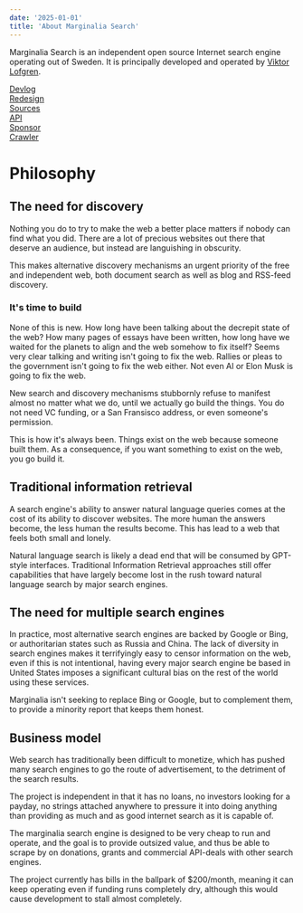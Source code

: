 ```yaml
---
date: '2025-01-01'
title: 'About Marginalia Search'
---
```


Marginalia Search is an independent open source Internet search engine operating out of Sweden.  It is principally developed and operated by [Viktor Lofgren](https://www.marginalia.nu/).

</article>
</div>
</div> <!-- hack -->

<div class="sm:px-0 gap-4 grid grid-cols-3 sm:grid-cols-6 col my-4 sm:mx-auto">

<a href="https://www.marginalia.nu/tags/search-engine/" class="text-center text-margeblue dark:text-blue-200 border p-2 rounded dark:border-gray-600 active:bg-gray-200 dark:active:bg-gray-600 bg-white dark:bg-gray-800">
<i class="fas fa-blog text-3xl sm:text-sm mr-1 block text-center sm:mb-1 mb-2"></i>
<div>Devlog</div>
</a>

<a href="/article/redesign" class="text-center text-margeblue dark:text-blue-200 border p-2 rounded dark:border-gray-600 active:bg-gray-200 dark:active:bg-gray-600 bg-white dark:bg-gray-800">
<i class="fas fa-pencil text-3xl sm:text-sm mr-1 block text-center sm:mb-1 mb-2"></i>
<div>Redesign</div>
</a>

<a href="https://git.marginalia.nu/" class="text-center text-margeblue dark:text-blue-200 border p-2 rounded dark:border-gray-600 active:bg-gray-200 dark:active:bg-gray-600 bg-white dark:bg-gray-800">
<i class="fas fa-cog text-3xl sm:text-sm mr-1 block text-center sm:mb-1 mb-2"></i>
<div>Sources</div>
</a>

<a href="/article/api" class="text-center text-margeblue dark:text-blue-200 border p-2 rounded dark:border-gray-600 active:bg-gray-200 dark:active:bg-gray-600 bg-white dark:bg-gray-800">
<i class="fas fa-server text-3xl sm:text-sm mr-1 block text-center sm:mb-1 mb-2"></i>
<div>API</div>
</a>

<a href="/article/supporting" class="text-center text-margeblue dark:text-blue-200 border p-2 rounded dark:border-gray-600 active:bg-gray-200 dark:active:bg-gray-600 bg-white dark:bg-gray-800">
<i class="fas fa-dollar text-3xl sm:text-sm mr-1 block text-center sm:mb-1 mb-2"></i>
<div>Sponsor</div>
</a>

<a href="/article/crawler" class="text-center text-margeblue dark:text-blue-200 border p-2 rounded dark:border-gray-600 active:bg-gray-200 dark:active:bg-gray-600 bg-white dark:bg-gray-800">
<i class="fas fa-spider text-3xl sm:text-sm mr-1 block text-center sm:mb-1 mb-2"></i>
<div>Crawler</div>
</a>

</div>


<div class="border dark:border-gray-600 rounded bg-white dark:bg-gray-800 flex flex-col overflow-hidden space-y-2 p-2 sm:p-4 text-sm text-gray-800 dark:text-gray-100 font-justify text-justify hyphens-auto">

# Philosophy

<h2 class="flex place-items-baseline gap-2 text-md font-semibold py-2">  The need for discovery</h2>

Nothing you do to try to make the web a better place matters if nobody can find what you did.  There are a lot of precious websites out there that deserve an audience, but instead are languishing in obscurity.  

This makes alternative discovery mechanisms an urgent priority of the free and independent web, both document search as well as blog and RSS-feed discovery.

<h3 class="flex place-items-baseline gap-2 text-md font-semibold py-2">  It's time to build</h3>

None of this is new.  How long have been talking about the decrepit state of the web?  How many pages of essays have been written, how long have we waited for the planets to align and the web somehow to fix itself?  Seems very clear talking and writing isn't going to fix the web.  Rallies or pleas to the government isn't going to fix the web either.  Not even AI or Elon Musk is going to fix the web.  

New search and discovery mechanisms stubbornly refuse to manifest almost no matter what we do, until we actually go build the things.  You do not need VC funding, or a San Fransisco address, or even someone's permission.

This is how it's always been.  Things exist on the web because someone built them.  As a consequence, if you want something to exist on the web, you go build it.  

<h2 class="flex place-items-baseline gap-2 text-md font-semibold py-2">  Traditional information retrieval</h2>

A search engine's ability to answer natural language queries comes at the cost of its ability to discover websites.  The more human the answers become, the less human the results become.  This has lead to a web that feels both small and lonely.

Natural language search is likely a dead end that will be consumed by GPT-style interfaces. Traditional Information Retrieval approaches still offer capabilities that have largely become lost in the rush toward natural language search by major search engines.

<h2 class="flex place-items-baseline gap-2 text-md font-semibold py-2"> The need for multiple search engines</h2>

In practice, most alternative search engines are backed by Google or Bing, or authoritarian states such as Russia and China.  The lack of diversity in search engines makes it terrifyingly easy to censor information on the web, even if this is not intentional, having every major search engine be based in United States imposes a significant cultural bias on the rest of the world using these services.

Marginalia isn't seeking to replace Bing or Google, but to complement them, to provide a minority report that keeps them honest.

<h2 class="flex place-items-baseline gap-2  text-md font-semibold py-2"> Business model</h2>

Web search has traditionally been difficult to monetize, which has pushed many search engines to go the route of advertisement, to the detriment of the search results. 

The project is independent in that it has no loans, no investors looking for a payday, no strings attached anywhere to pressure it into doing anything than providing as much and as good internet search as it is capable of.

The marginalia search engine is designed to be very cheap to run and operate, and the goal is to provide outsized value, and thus be able to scrape by on donations, grants and commercial API-deals with other search engines.  

The project currently has bills in the ballpark of $200/month, meaning it can keep operating even if funding runs completely dry, although this would cause development to stall almost completely.
